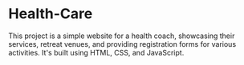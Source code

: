 # Health-Care
This project is a simple website for a health coach, showcasing their services, retreat venues, and providing registration forms for various activities. It's built using HTML, CSS, and JavaScript.
